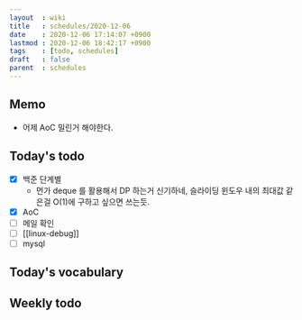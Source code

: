 ```yaml
---
layout  : wiki
title   : schedules/2020-12-06
date    : 2020-12-06 17:14:07 +0900
lastmod : 2020-12-06 18:42:17 +0900
tags    : [todo, schedules]
draft   : false
parent  : schedules
---
```


## Memo
 * 어제 AoC 밀린거 해야한다.

## Today's todo
 * [X] 백준 단계별
   * 먼가 deque 를 활용해서 DP 하는거 신기하네, 슬라이딩 윈도우 내의 최대값 같은걸 O(1)에 구하고 싶으면 쓰는듯.
 * [X] AoC
 * [ ] 메일 확인
 * [ ] [[linux-debug]]
 * [ ] mysql

## Today's vocabulary
## Weekly todo
